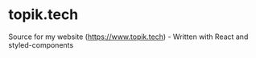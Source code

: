 # topik.tech
Source for my website (https://www.topik.tech) - Written with React and styled-components
